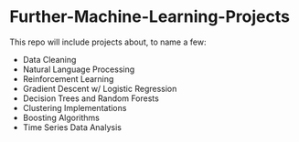 # Further-Machine-Learning-Projects
This repo will include projects about, to name a few:
- Data Cleaning
- Natural Language Processing
- Reinforcement Learning
- Gradient Descent w/ Logistic Regression
- Decision Trees and Random Forests
- Clustering Implementations
- Boosting Algorithms
- Time Series Data Analysis




